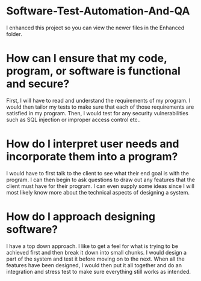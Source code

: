 # Software-Test-Automation-And-QA
I enhanced this project so you can view the newer files in the Enhanced folder.

# How can I ensure that my code, program, or software is functional and secure?
First, I will have to read and understand the requirements of my program. I would then tailor my tests to make sure that each of those requirements are satisfied in my program. Then, I would test for any security vulnerabilities such as SQL injection or improper access control etc..

# How do I interpret user needs and incorporate them into a program?
I would have to first talk to the client to see what their end goal is with the program. I can then begin to ask questions to draw out any features that the client must have for their program. I can even supply some ideas since I will most likely know more about the technical aspects of designing a system.

# How do I approach designing software?
I have a top down approach. I like to get a feel for what is trying to be achieved first and then break it down into small chunks. I would design a part of the system and test it before moving on to the next. When all the features have been designed, I would then put it all together and do an integration and stress test to make sure everything still works as intended.
